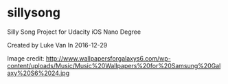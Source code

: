 # sillysong
Silly Song Project for Udacity iOS Nano Degree

Created by Luke Van In
2016-12-29

Image credit:
http://www.wallpapersforgalaxys6.com/wp-content/uploads/Music/Music%20Wallpapers%20for%20Samsung%20Galaxy%20S6%2024.jpg
